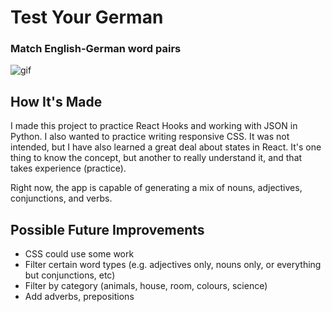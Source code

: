 # Test Your German

### Match English-German word pairs

![gif](https://imgur.com/vPybT0P.gif)

## How It's Made
I made this project to practice React Hooks and working with JSON in Python. I also wanted to practice writing responsive CSS. It was not intended, but I have also learned a great deal about states in React. It's one thing to know the concept, but another to really understand it, and that takes experience (practice). 

Right now, the app is capable of generating a mix of nouns, adjectives, conjunctions, and verbs. 

## Possible Future Improvements
- CSS could use some work
- Filter certain word types (e.g. adjectives only, nouns only, or everything but conjunctions, etc)
- Filter by category (animals, house, room, colours, science)
- Add adverbs, prepositions
